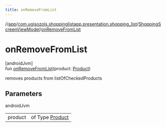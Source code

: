 ```yaml
---
title: onRemoveFromList
---
```

//[app](../../../index.html)/[com.ugisozols.shoppinglistapp.presentation.shopping_list](../index.html)/[ShoppingScreenViewModel](index.html)/[onRemoveFromList](on-remove-from-list.html)



# onRemoveFromList



[androidJvm]\
fun [onRemoveFromList](on-remove-from-list.html)(product: [Product](../../com.ugisozols.shoppinglistapp.domain.models/-product/index.html))



removes products from listOfCheckedProducts



## Parameters


androidJvm

| | |
|---|---|
| product | of Type [Product](../../com.ugisozols.shoppinglistapp.domain.models/-product/index.html) |




